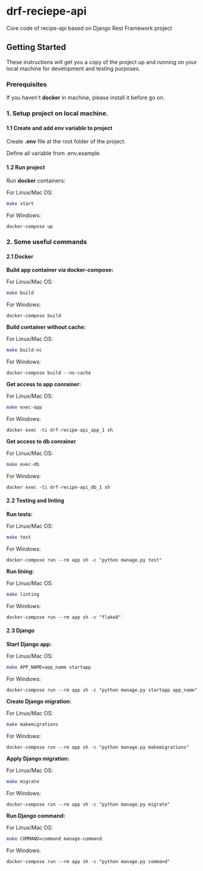 # drf-reciepe-api

Core code of recipe-api based on Django Rest Framework project

## Getting Started

These instructions will get you a copy of the project up and running on your local machine for development and testing purposes. 

### Prerequisites

If you haven't **docker** in machine, please install it before go on.

### 1. Setup project on local machine.

#### 1.1 Create and add env variable to project

Create **.env** file at the root folder of the project.

Define all variable from .env.example.
#### 1.2 Run project
Run **docker** containers:

For Linux/Mac OS: 
```bash
make start
```
For Windows:
```powerahell
docker-compose up
```
### 2. Some useful commands

#### 2.1 Docker
**Build app container via docker-compose:**

For Linux/Mac OS: 
```bash
make build
```
For Windows:
```powerahell
docker-compose build
```

**Build container without cache:**

For Linux/Mac OS: 
```bash
make build-nc
```
For Windows:
```powerahell
docker-compose build --no-cache
```

**Get access to app conrainer:**

For Linux/Mac OS: 
```bash
make exec-app
```
For Windows:
```powerahell
docker exec -ti drf-recipe-api_app_1 sh
```

**Get access to db conrainer**

For Linux/Mac OS: 
```bash
make exec-db
```
For Windows:
```powerahell
docker exec -ti drf-recipe-api_db_1 sh
```
#### 2.2 Testing and linting
**Run tests:**

For Linux/Mac OS: 
```bash
make test
```
For Windows:
```powerahell
docker-compose run --rm app sh -c "python manage.py test"
```

**Run lining:**

For Linux/Mac OS: 
```bash
make linting
```
For Windows:
```powerahell
docker-compose run --rm app sh -c "flake8"
```
#### 2.3 Django 
**Start Django app:**

For Linux/Mac OS: 
```bash
make APP_NAME=app_name startapp
```
For Windows:
```powerahell
docker-compose run --rm app sh -c "python manage.py startapp app_name"
```

**Create Django migration:**

For Linux/Mac OS: 
```bash
make makemigrations
```
For Windows:
```powerahell
docker-compose run --rm app sh -c "python manage.py makemigrations"
```

**Apply Django migration:**

For Linux/Mac OS: 
```bash
make migrate
```
For Windows:
```powerahell
docker-compose run --rm app sh -c "python manage.py migrate"
```

**Run Django command:**

For Linux/Mac OS: 
```bash
make COMMAND=command manage-command
```
For Windows:
```powerahell
docker-compose run --rm app sh -c "python manage.py command"
```